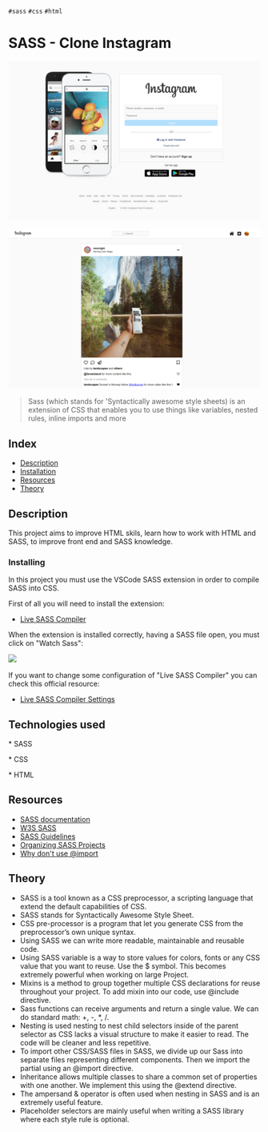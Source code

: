 `#sass` `#css` `#html`

# SASS - Clone Instagram <!-- omit in toc -->

<p>
  <img alt="login page" src="assets/img/login-page.PNG" />
</p>
<p>
  <img alt="login page" src="assets/img/home-page.PNG" />
</p>

> Sass (which stands for 'Syntactically awesome style sheets) is an extension of CSS that enables you to use things like variables, nested rules, inline imports and more

## Index <!-- omit in toc -->

- [Description](#description)
- [Installation](#installation)
- [Resources](#resources)
- [Theory](#theory)

## Description

This project aims to improve HTML skils, learn how to work with HTML and SASS, to improve front end and SASS knowledge.

### Installing

In this project you must use the VSCode SASS extension in order to compile SASS into CSS.

First of all you will need to install the extension:

- [Live SASS Compiler](https://marketplace.visualstudio.com/items?itemName=ritwickdey.live-sass)

When the extension is installed correctly, having a SASS file open, you must click on "Watch Sass":

<img src="https://raw.githubusercontent.com/ritwickdey/vscode-live-sass-compiler/master/images/Screenshot/AnimatedPreview.gif" width="600px">

If you want to change some configuration of "Live SASS Compiler" you can check this official resource:

- [Live SASS Compiler Settings](https://github.com/ritwickdey/vscode-live-sass-compiler/blob/master/docs/settings.md)

## Technologies used

\* SASS

\* CSS

\* HTML

## Resources

- [SASS documentation](https://sass-lang.com/)
- [W3S SASS](https://www.w3schools.com/sass/)
- [SASS Guidelines](https://sass-guidelin.es/es/)
- [Organizing SASS Projects](https://blog.prototypr.io/how-i-organize-sass-projects-e2d7760df86f)
- [Why don't use @import](https://www.youtube.com/watch?v=CR-a8upNjJ0)

## Theory

- SASS is a tool known as a CSS preprocessor, a scripting language that extend the default capabilities of CSS.
- SASS stands for Syntactically Awesome Style Sheet.
- CSS pre-processor is a program that let you generate CSS from the preprocessor’s own unique syntax.
- Using SASS we can write more readable, maintainable and reusable code.
- Using SASS variable is a way to store values for colors, fonts or any CSS value that you want to reuse. Use the $ symbol. This becomes extremely powerful when working on large Project.
- Mixins is a method to group together multiple CSS declarations for reuse throughout your project. To add mixin into our code, use @include directive.
- Sass functions can receive arguments and return a single value. We can do standard math: +, -, \*, /.
- Nesting is used nesting to nest child selectors inside of the parent selector as CSS lacks a visual structure to make it easier to read. The code will be cleaner and less repetitive.
- To import other CSS/SASS files in SASS, we divide up our Sass into separate files representing different components. Then we import the partial using an @import directive.
- Inheritance allows multiple classes to share a common set of properties with one another. We implement this using the @extend directive.
- The ampersand & operator is often used when nesting in SASS and is an extremely useful feature.
- Placeholder selectors are mainly useful when writing a SASS library where each style rule is optional.
